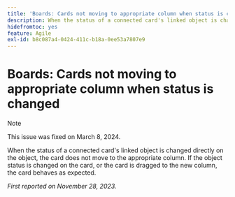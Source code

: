 ```yaml
---
title: 'Boards: Cards not moving to appropriate column when status is changed'
description: When the status of a connected card's linked object is changed directly on the object, the card does not move to the appropriate column. If the object status is changed on the card, or the card is dragged to the new column, the card behaves as expected.
hidefromtoc: yes
feature: Agile
exl-id: b8c087a4-0424-411c-b18a-0ee53a7807e9
---
```

# Boards: Cards not moving to appropriate column when status is changed

>[!NOTE]
>
>This issue was fixed on March 8, 2024.

When the status of a connected card's linked object is changed directly on the object, the card does not move to the appropriate column. If the object status is changed on the card, or the card is dragged to the new column, the card behaves as expected.

_First reported on November 28, 2023._
